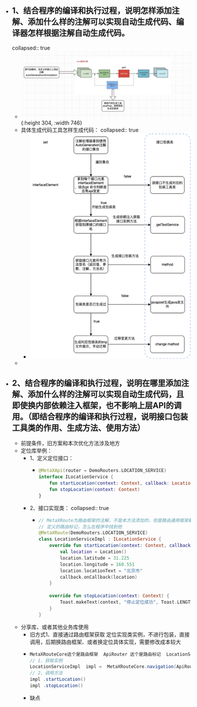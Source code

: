 - ## 1、结合程序的编译和执行过程，说明怎样添加注解、添加什么样的注解可以实现自动生成代码、编译器怎样根据注解自动生成代码。
  collapsed:: true
	- ![image.png](../assets/image_1680502329046_0.png){:height 304, :width 746}
	- 具体生成代码工具怎样生成代码：
	  collapsed:: true
		- ![image.png](../assets/image_1680502345900_0.png)
	-
- ## 2、结合程序的编译和执行过程，说明在哪里添加注解、添加什么样的注解可以实现自动生成代码，且即使换内部依赖注入框架，也不影响上层API的调用。（即结合程序的编译和执行过程，说明接口包装工具类的作用、生成方法、使用方法）
	- 前提条件，旧方案和本次优化方法涉及地方
	- 定位库举例：
		- 1、定义定位接口：
			- ```kotlin
			  @MetaXApi(router = DemoRouters.LOCATION_SERVICE)
			  interface ILocationService {
			      fun startLocation(context: Context, callback: LocationCallback)
			      fun stopLocation(context: Context)
			  }
			  ```
		- 2、接口实现类：
		  collapsed:: true
			- ```kotlin
			  // MetaXRoute为路由框架的注解，不是本方法添加的，但是路由通用框架都是这样定义的
			  // 定义的路由标记，怎么在程序中找到他
			  @MetaXRoute(DemoRouters.LOCATION_SERVICE) 
			  class LocationServiceImpl : ILocationService {
			      override fun startLocation(context: Context, callback: LocationCallback) {
			          val location = Location()
			          location.latitude = 31.225
			          location.longitude = 160.551
			          location.locationText = "北京市"
			          callback.onCallback(location)
			      }
			  
			      override fun stopLocation(context: Context) {
			          Toast.makeText(context, "停止定位成功", Toast.LENGTH_LONG).show()
			      }
			  }
			  ```
	- 分享库、或者其他业务库使用
		- 旧方式1、直接通过路由框架获取 定位实现类实例，不进行包装，直接调用，后期换路由框架、或者换定位具体实现，需要修改成本较大
		- ```java
		  MetaXRouteCore这个是路由框架  ApiRouter 这个是路由标记  LocationServiceImpl  通过路由创建的对象
		  // 1、获取实例
		  LocationServiceImpl  impl =  MetaXRouteCore.navigation(ApiRouter)
		  // 2、调用方法
		  impl .startLocation()
		  impl .stopLocation()
		  ```
		- 缺点